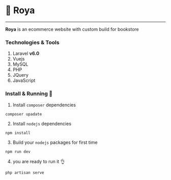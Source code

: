 # 💎 Roya
---
**Roya** is an ecommerce website with custom build for bookstore

### Technologies & Tools
1. Laravel **v6.0**
2. Vuejs
3. MySQL
4. PHP
5. JQuery
6. JavaScript

### Install & Running 🚀

1. Install `composer` dependencies 
```
composer upadate
```

2. Install `nodejs` dependencies
```
npm install
```

3. Build your `nodejs` packages for first time
```
npm run dev
```
4. you are ready to run it 👌
```
php artisan serve
```
